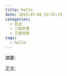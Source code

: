```yaml
---
title: hello
date: 2015-07-01 22:37:23
categories:
  - 日志
  - 二级目录
  - 三级目录
tags:
  - hello
---
```


摘要:
<!--more-->
正文:

